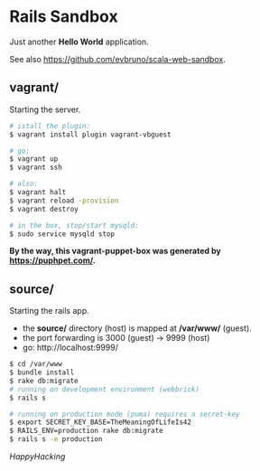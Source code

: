 # Rails Sandbox

Just another **Hello World** application.

See also https://github.com/evbruno/scala-web-sandbox.

## vagrant/

Starting the server.

```bash
# istall the plugin:
$ vagrant install plugin vagrant-vbguest

# go:
$ vagrant up
$ vagrant ssh

# also:
$ vagrant halt
$ vagrant reload -provision
$ vagrant destroy

# in the box, stop/start mysqld:
$ sudo service mysqld stop
```
**By the way, this vagrant-puppet-box was generated by https://puphpet.com/.**

## source/ 

Starting the rails app.

- the **source/** directory (host) is mapped at **/var/www/** (guest).
- the port forwarding is 3000 (guest) -> 9999 (host)
- go: http://localhost:9999/

```bash
$ cd /var/www
$ bundle install
$ rake db:migrate
# running on development environment (webbrick)
$ rails s

# running on production mode (puma) requires a secret-key
$ export SECRET_KEY_BASE=TheMeaningOfLifeIs42
$ RAILS_ENV=production rake db:migrate
$ rails s -e production
```


*HappyHacking*
